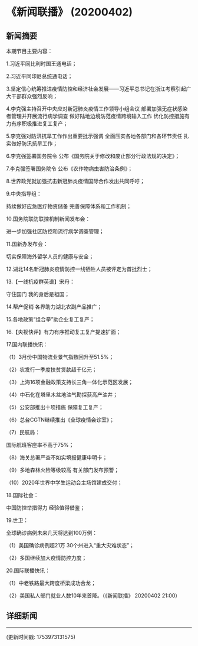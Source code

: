 # 《新闻联播》 (20200402)

## 新闻摘要

本期节目主要内容：

1.习近平同比利时国王通电话；

2.习近平同印尼总统通电话；

3.坚定信心统筹推进疫情防控和经济社会发展——习近平总书记在浙江考察引起广大干部群众强烈反响；

4.李克强主持召开中央应对新冠肺炎疫情工作领导小组会议 部署加强无症状感染者管理并开展流行病学调查 做好陆地边境防范疫情跨境输入工作 优化防控措施有力有序积极推进复工复产；

5.李克强对防汛抗旱工作作出重要批示强调 全面压实各地各部门和各环节责任 扎实做好防汛抗旱工作；

6.李克强签署国务院令 公布《国务院关于修改和废止部分行政法规的决定》；

7.李克强签署国务院令 公布《农作物病虫害防治条例》；

8.世界政党就加强抗击新冠肺炎疫情国际合作发出共同呼吁；

9.中央指导组：

持续做好应急医疗物资储备 完善保障体系和工作机制；

10.国务院联防联控机制新闻发布会：

进一步加强社区防控和流行病学调查管理；

11.国新办发布会：

切实保障海外留学人员的健康与安全；

12.湖北14名新冠肺炎疫情防控一线牺牲人员被评定为首批烈士；

13.【一线抗疫群英谱】宋丹：

守住国门 我的身后是祖国；

14.帮产促销 各界助力湖北农副产品推广；

15.各地政策“组合拳”助企业复工复产；

16.【央视快评】有力有序推动复工复产提速扩面；

17.国内联播快讯：

（1）3月份中国物流业景气指数回升至51.5%；

（2）农发行一季度扶贫贷款超千亿元；

（3）上海16项金融政策支持长三角一体化示范区发展；

（4）中石化在塔里木盆地油气勘探获高产油井；

（5）公安部推出十项措施 保障复工复产；

（6）总台CGTN继续推出《全球疫情会诊室》；

（7）民航局：

国际航班客座率不高于75%；

（8）海关总署严查不如实填报健康申明卡；

（9）多地森林火险等级较高 有关部门发布预警；

（10）2020年世界中学生运动会主场馆建成交付；

18.国际社会：

中国防控举措得力 经验值得借鉴；

19.世卫：

全球确诊病例未来几天将达到100万例：

（1）美国确诊病例超21万 30个州进入“重大灾难状态”；

（2）多国继续加大疫情防控力度；

20.国际联播快讯：

（1）中老铁路最大跨度桥梁成功合龙；

（2）美国私人部门就业人数10年来首降。（《新闻联播》 20200402 21:00）

## 详细新闻

---

(更新时间戳: 1753973131575)

